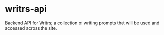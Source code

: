 # writrs-api
Backend API for Writrs; a collection of writing prompts that will be used and accessed across the site. 
